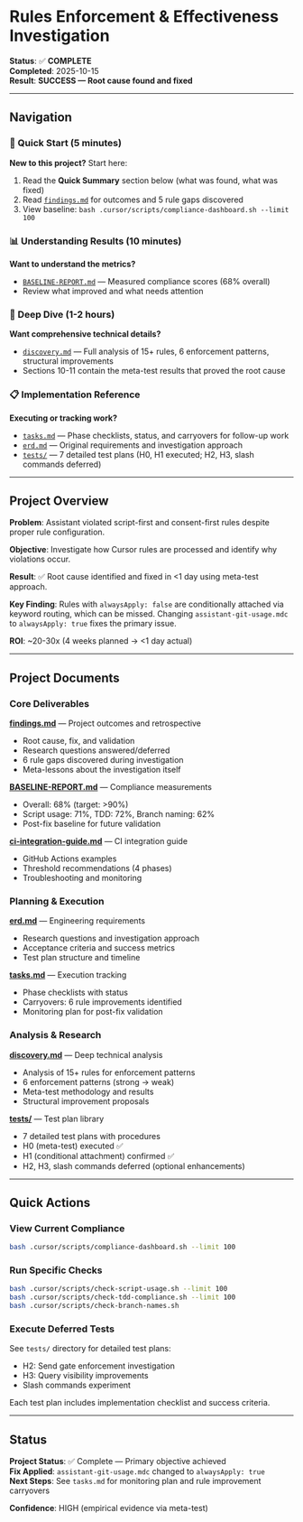 # Rules Enforcement & Effectiveness Investigation

**Status**: ✅ **COMPLETE**  
**Completed**: 2025-10-15  
**Result**: **SUCCESS — Root cause found and fixed**

---

## Navigation

### 🚀 Quick Start (5 minutes)

**New to this project?** Start here:

1. Read the **Quick Summary** section below (what was found, what was fixed)
2. Read [`findings.md`](findings.md) for outcomes and 5 rule gaps discovered
3. View baseline: `bash .cursor/scripts/compliance-dashboard.sh --limit 100`

### 📊 Understanding Results (10 minutes)

**Want to understand the metrics?**

- [`BASELINE-REPORT.md`](BASELINE-REPORT.md) — Measured compliance scores (68% overall)
- Review what improved and what needs attention

### 🔬 Deep Dive (1-2 hours)

**Want comprehensive technical details?**

- [`discovery.md`](discovery.md) — Full analysis of 15+ rules, 6 enforcement patterns, structural improvements
- Sections 10-11 contain the meta-test results that proved the root cause

### 📋 Implementation Reference

**Executing or tracking work?**

- [`tasks.md`](tasks.md) — Phase checklists, status, and carryovers for follow-up work
- [`erd.md`](erd.md) — Original requirements and investigation approach
- [`tests/`](tests/) — 7 detailed test plans (H0, H1 executed; H2, H3, slash commands deferred)

---

## Project Overview

**Problem**: Assistant violated script-first and consent-first rules despite proper rule configuration.

**Objective**: Investigate how Cursor rules are processed and identify why violations occur.

**Result**: ✅ Root cause identified and fixed in <1 day using meta-test approach.

**Key Finding**: Rules with `alwaysApply: false` are conditionally attached via keyword routing, which can be missed. Changing `assistant-git-usage.mdc` to `alwaysApply: true` fixes the primary issue.

**ROI**: ~20-30x (4 weeks planned → <1 day actual)

---

## Project Documents

### Core Deliverables

**[findings.md](findings.md)** — Project outcomes and retrospective

- Root cause, fix, and validation
- Research questions answered/deferred
- 6 rule gaps discovered during investigation
- Meta-lessons about the investigation itself

**[BASELINE-REPORT.md](BASELINE-REPORT.md)** — Compliance measurements

- Overall: 68% (target: >90%)
- Script usage: 71%, TDD: 72%, Branch naming: 62%
- Post-fix baseline for future validation

**[ci-integration-guide.md](ci-integration-guide.md)** — CI integration guide

- GitHub Actions examples
- Threshold recommendations (4 phases)
- Troubleshooting and monitoring

### Planning & Execution

**[erd.md](erd.md)** — Engineering requirements

- Research questions and investigation approach
- Acceptance criteria and success metrics
- Test plan structure and timeline

**[tasks.md](tasks.md)** — Execution tracking

- Phase checklists with status
- Carryovers: 6 rule improvements identified
- Monitoring plan for post-fix validation

### Analysis & Research

**[discovery.md](discovery.md)** — Deep technical analysis

- Analysis of 15+ rules for enforcement patterns
- 6 enforcement patterns (strong → weak)
- Meta-test methodology and results
- Structural improvement proposals

**[tests/](tests/)** — Test plan library

- 7 detailed test plans with procedures
- H0 (meta-test) executed ✅
- H1 (conditional attachment) confirmed ✅
- H2, H3, slash commands deferred (optional enhancements)

---

## Quick Actions

### View Current Compliance

```bash
bash .cursor/scripts/compliance-dashboard.sh --limit 100
```

### Run Specific Checks

```bash
bash .cursor/scripts/check-script-usage.sh --limit 100
bash .cursor/scripts/check-tdd-compliance.sh --limit 100
bash .cursor/scripts/check-branch-names.sh
```

### Execute Deferred Tests

See `tests/` directory for detailed test plans:

- H2: Send gate enforcement investigation
- H3: Query visibility improvements
- Slash commands experiment

Each test plan includes implementation checklist and success criteria.

---

## Status

**Project Status**: ✅ Complete — Primary objective achieved  
**Fix Applied**: `assistant-git-usage.mdc` changed to `alwaysApply: true`  
**Next Steps**: See `tasks.md` for monitoring plan and rule improvement carryovers

**Confidence**: HIGH (empirical evidence via meta-test)
